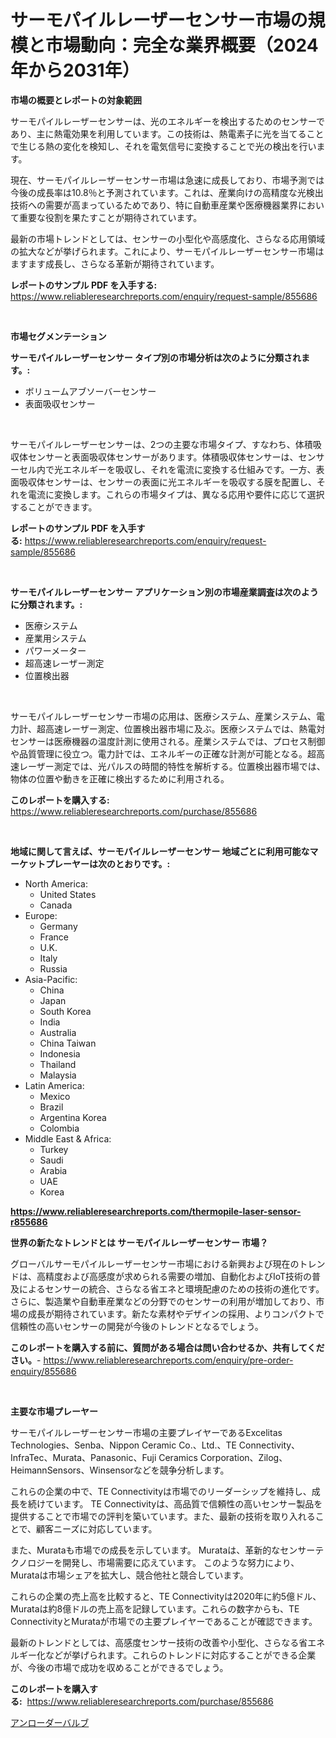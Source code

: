 <p><h1>サーモパイルレーザーセンサー市場の規模と市場動向：完全な業界概要（2024年から2031年）</h1></p><p><strong>市場の概要とレポートの対象範囲</strong></p>
<p><p>サーモパイルレーザーセンサーは、光のエネルギーを検出するためのセンサーであり、主に熱電効果を利用しています。この技術は、熱電素子に光を当てることで生じる熱の変化を検知し、それを電気信号に変換することで光の検出を行います。</p><p>現在、サーモパイルレーザーセンサー市場は急速に成長しており、市場予測では今後の成長率は10.8％と予測されています。これは、産業向けの高精度な光検出技術への需要が高まっているためであり、特に自動車産業や医療機器業界において重要な役割を果たすことが期待されています。</p><p>最新の市場トレンドとしては、センサーの小型化や高感度化、さらなる応用領域の拡大などが挙げられます。これにより、サーモパイルレーザーセンサー市場はますます成長し、さらなる革新が期待されています。</p></p>
<p><strong>レポートのサンプル PDF を入手する:</strong> <a href="https://www.reliableresearchreports.com/enquiry/request-sample/855686">https://www.reliableresearchreports.com/enquiry/request-sample/855686</a></p>
<p>&nbsp;</p>
<p><strong>市場セグメンテーション</strong></p>
<p><strong>サーモパイルレーザーセンサー タイプ別の市場分析は次のように分類されます。:</strong></p>
<p><ul><li>ボリュームアブソーバーセンサー</li><li>表面吸収センサー</li></ul></p>
<p>&nbsp;</p>
<p><p>サーモパイルレーザーセンサーは、2つの主要な市場タイプ、すなわち、体積吸収体センサーと表面吸収体センサーがあります。体積吸収体センサーは、センサーセル内で光エネルギーを吸収し、それを電流に変換する仕組みです。一方、表面吸収体センサーは、センサーの表面に光エネルギーを吸収する膜を配置し、それを電流に変換します。これらの市場タイプは、異なる応用や要件に応じて選択することができます。</p></p>
<p><strong>レポートのサンプル PDF を入手する:</strong>&nbsp;<a href="https://www.reliableresearchreports.com/enquiry/request-sample/855686">https://www.reliableresearchreports.com/enquiry/request-sample/855686</a></p>
<p>&nbsp;</p>
<p><strong> サーモパイルレーザーセンサー アプリケーション別の市場産業調査は次のように分類されます。:</strong></p>
<p><ul><li>医療システム</li><li>産業用システム</li><li>パワーメーター</li><li>超高速レーザー測定</li><li>位置検出器</li></ul></p>
<p>&nbsp;</p>
<p><p>サーモパイルレーザーセンサー市場の応用は、医療システム、産業システム、電力計、超高速レーザー測定、位置検出器市場に及ぶ。医療システムでは、熱電対センサーは医療機器の温度計測に使用される。産業システムでは、プロセス制御や品質管理に役立つ。電力計では、エネルギーの正確な計測が可能となる。超高速レーザー測定では、光パルスの時間的特性を解析する。位置検出器市場では、物体の位置や動きを正確に検出するために利用される。</p></p>
<p><strong>このレポートを購入する:</strong>&nbsp; <a href="https://www.reliableresearchreports.com/purchase/855686">https://www.reliableresearchreports.com/purchase/855686</a></p>
<p>&nbsp;</p>
<p><strong>地域に関して言えば、サーモパイルレーザーセンサー 地域ごとに利用可能なマーケットプレーヤーは次のとおりです。:</strong></p>
<p><ul>
    <li>
        North America:
        <ul>
            <li>United States</li>
            <li>Canada</li>
        </ul>
    </li>
    <li>
        Europe:
        <ul>
            <li>Germany</li>
            <li>France</li>
            <li>U.K.</li>
            <li>Italy</li>
            <li>Russia</li>
        </ul>
    </li>
    <li>
        Asia-Pacific:
        <ul>
            <li>China</li>
            <li>Japan</li>
            <li>South Korea</li>
            <li>India</li>
            <li>Australia</li>
            <li>China Taiwan</li>
            <li>Indonesia</li>
            <li>Thailand</li>
            <li>Malaysia</li>
        </ul>
    </li>
    <li>
        Latin America:
        <ul>
            <li>Mexico</li>
            <li>Brazil</li>
            <li>Argentina Korea</li>
            <li>Colombia</li>
        </ul>
    </li>
    <li>
        Middle East & Africa:
        <ul>
            <li>Turkey</li>
            <li>Saudi</li>
            <li>Arabia</li>
            <li>UAE</li>
            <li>Korea</li>
        </ul>
    </li>
    </ul></p>
<p><strong><a href="https://www.reliableresearchreports.com/thermopile-laser-sensor-r855686">https://www.reliableresearchreports.com/thermopile-laser-sensor-r855686</a></strong>&nbsp;</p>
<p><strong>世界の新たなトレンドとは サーモパイルレーザーセンサー 市場？</strong></p>
<p><p>グローバルサーモパイルレーザーセンサー市場における新興および現在のトレンドは、高精度および高感度が求められる需要の増加、自動化およびIoT技術の普及によるセンサーの統合、さらなる省エネと環境配慮のための技術の進化です。さらに、製造業や自動車産業などの分野でのセンサーの利用が増加しており、市場の成長が期待されています。新たな素材やデザインの採用、よりコンパクトで信頼性の高いセンサーの開発が今後のトレンドとなるでしょう。</p></p>
<p><strong>このレポートを購入する前に、質問がある場合は問い合わせるか、共有してください。</strong>- <a href="https://www.reliableresearchreports.com/enquiry/pre-order-enquiry/855686">https://www.reliableresearchreports.com/enquiry/pre-order-enquiry/855686</a></p>
<p>&nbsp;</p>
<p><strong>主要な市場プレーヤー</strong></p>
<p><p>サーモパイルレーザーセンサー市場の主要プレイヤーであるExcelitas Technologies、Senba、Nippon Ceramic Co.、Ltd.、TE Connectivity、InfraTec、Murata、Panasonic、Fuji Ceramics Corporation、Zilog、HeimannSensors、Winsensorなどを競争分析します。 </p><p>これらの企業の中で、TE Connectivityは市場でのリーダーシップを維持し、成長を続けています。 TE Connectivityは、高品質で信頼性の高いセンサー製品を提供することで市場での評判を築いています。また、最新の技術を取り入れることで、顧客ニーズに対応しています。</p><p>また、Murataも市場での成長を示しています。 Murataは、革新的なセンサーテクノロジーを開発し、市場需要に応えています。 このような努力により、Murataは市場シェアを拡大し、競合他社と競合しています。</p><p>これらの企業の売上高を比較すると、TE Connectivityは2020年に約5億ドル、Murataは約8億ドルの売上高を記録しています。これらの数字からも、TE ConnectivityとMurataが市場での主要プレイヤーであることが確認できます。</p><p>最新のトレンドとしては、高感度センサー技術の改善や小型化、さらなる省エネルギー化などが挙げられます。これらのトレンドに対応することができる企業が、今後の市場で成功を収めることができるでしょう。</p></p>
<p><strong>このレポートを購入する:</strong>&nbsp;&nbsp;<a href="https://www.reliableresearchreports.com/purchase/855686">https://www.reliableresearchreports.com/purchase/855686</a></p>
<p><p><a href="https://medium.com/@jackpeters644/%E3%82%A2%E3%83%B3%E3%83%AD%E3%83%BC%E3%83%80%E3%83%BC%E3%83%90%E3%83%AB%E3%83%96%E5%B8%82%E5%A0%B4%E8%A6%8F%E6%A8%A1%E3%81%AF-%E3%82%B0%E3%83%AD%E3%83%BC%E3%83%90%E3%83%AB%E6%A5%AD%E7%95%8C%E3%81%A7%E6%9C%80%E9%81%A9%E3%81%AA%E3%83%9E%E3%83%BC%E3%82%B1%E3%83%86%E3%82%A3%E3%83%B3%E3%82%B0%E3%83%81%E3%83%A3%E3%83%8D%E3%83%AB%E3%82%92%E7%A4%BA%E3%81%97%E3%81%A6%E3%81%84%E3%81%BE%E3%81%99-7ee5603a5f5d">アンローダーバルブ</a></p></p>